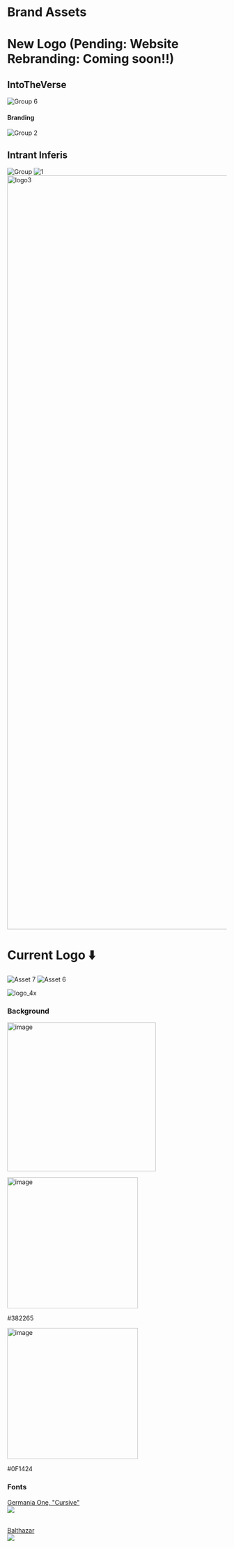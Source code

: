 # Brand Assets

# New Logo (Pending: Website Rebranding: Coming soon!!)

## IntoTheVerse 
![Group 6](https://github.com/IntoTheVerse/branding/assets/43913734/0cd104dd-df5e-47df-a4eb-bdc3002c0fd1)
#### Branding
![Group 2](https://github.com/IntoTheVerse/branding/assets/43913734/5a0cbf5f-302b-4ef4-a547-9e3562cfed34)

## Intrant Inferis
![Group](https://github.com/IntoTheVerse/branding/assets/43913734/27a39996-2dc6-40e2-a2b7-a28e428083b6)
![1](https://github.com/IntoTheVerse/branding/assets/43913734/78a156e5-76e7-4dd2-8a0a-bce6313bd683)
<img width="1727" alt="logo3" src="https://github.com/IntoTheVerse/branding/assets/43913734/e0ed2196-69cc-4806-91e1-ee0ef4f5ca04">


# Current Logo ⬇️
![Asset 7](https://user-images.githubusercontent.com/43913734/225618344-f92ba08d-d0b8-4bcf-b100-ace5b1212558.png)
![Asset 6](https://user-images.githubusercontent.com/43913734/225618370-6b6fcfa9-3949-4342-8b8a-3312f099fcc9.png)

![logo_4x](https://user-images.githubusercontent.com/43913734/227846545-9a57d92f-9eb4-4f33-9391-b2f4ad969eb0.png)


### Background
<img width="341" alt="image" src="https://user-images.githubusercontent.com/43913734/225619047-ea4ad1ab-7f1b-4cf5-9de1-71ac2242395a.png" />
<p>
<img width="300" alt="image" src="https://user-images.githubusercontent.com/43913734/227845157-13ca3a91-f4cd-47b6-b4e7-3120589b88c4.png">
<p>#382265</p>
</p>
<p>
<img width="300" alt="image" src="https://user-images.githubusercontent.com/43913734/227845241-9044e39d-7eba-4cab-94d5-3eaf3fd59bc7.png">
<p>#0F1424</p>
</p>

### Fonts

[Germania One, "Cursive"](https://fonts.google.com/specimen/Germania+One)
<br />
<img src="https://user-images.githubusercontent.com/43913734/227845683-f32b435d-b581-4853-8911-46821626fc2f.png" />
<br />
<br />



[Balthazar](https://fonts.google.com/specimen/Balthazar)
<br />
<img src="https://user-images.githubusercontent.com/43913734/227845799-a4601cf7-f1e5-4870-94d4-ed9e50845286.png" />






